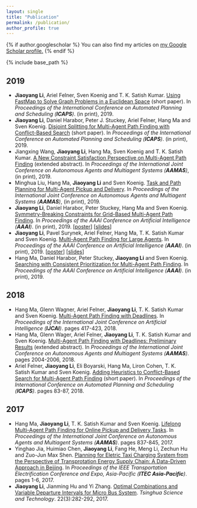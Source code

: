 ```yaml
---
layout: single
title: "Publication"
permalink: /publication/
author_profile: true
---
```


{% if author.googlescholar %}
  You can also find my articles on <u><a href="{{author.googlescholar}}">my Google Scholar profile</a>.</u>
{% endif %}

{% include base_path %}

## 2019
* **Jiaoyang Li**, Ariel Felner, Sven Koenig and T. K. Satish Kumar. [Using FastMap to Solve Graph Problems in a Euclidean Space](http://jiaoyang-li.github.io/files/2019-ICAPS-1.pdf "Download pdf") (short paper). In <i>Proceedings of the International Conference on Automated Planning and Scheduling (**ICAPS**)</i>. (in print), 2019.
* **Jiaoyang Li**, Daniel Harabor, Peter J. Stuckey, Ariel Felner, Hang Ma and Sven Koenig. [Disjoint Splitting for Multi-Agent Path Finding with Conflict-Based Search](http://jiaoyang-li.github.io/files/2019-ICAPS-2.pdf "Download pdf") (short paper). In <i>Proceedings of the International Conference on Automated Planning and Scheduling (**ICAPS**)</i>. (in print), 2019.
* Jiangxing Wang, **Jiaoyang Li**, Hang Ma, Sven Koenig and T. K. Satish Kumar. [A New Constraint Satisfaction Perspective on Multi-Agent Path Finding](http://jiaoyang-li.github.io/files/2019-AAMAS-2.pdf "Download pdf") (extended abstract). In <i>Proceedings of the International Joint Conference on Autonomous Agents and Multiagent Systems (**AAMAS**)</i>, (in print), 2019.
* Minghua Liu, Hang Ma, **Jiaoyang Li** and Sven Koenig. [Task and Path Planning for Multi-Agent Pickup and Delivery](http://jiaoyang-li.github.io/files/2019-AAMAS-1.pdf "Download pdf"). In <i>Proceedings of the International Joint Conference on Autonomous Agents and Multiagent Systems (**AAMAS**)</i>, (in print), 2019. 
* **Jiaoyang Li**, Daniel Harabor, Peter Stuckey, Hang Ma and Sven Koenig. [Symmetry-Breaking Constraints for Grid-Based Multi-Agent Path Finding](http://jiaoyang-li.github.io/files/2019-AAAI-1.pdf "Download pdf"). In <i>Proceedings of the AAAI Conference on Artificial Intelligence (**AAAI**)</i>. (in print), 2019. [[poster](http://jiaoyang-li.github.io/files/posters/rectangle-poster.pdf "Download poster")] [[slides](http://jiaoyang-li.github.io/files/slides/rectangle-slides.pdf "Download slides")]
* **Jiaoyang Li**, Pavel Surynek, Ariel Felner, Hang Ma, T. K. Satish Kumar and Sven Koenig. [Multi-Agent Path Finding for Large Agents](http://jiaoyang-li.github.io/files/2019-AAAI-2.pdf "Download pdf"). In <i>Proceedings of the AAAI Conference on Artificial Intelligence (**AAAI**)</i>. (in print), 2019. [[poster](http://jiaoyang-li.github.io/files/posters/large-agent-poster.pdf "Download poster")] [[slides](http://jiaoyang-li.github.io/files/slides/large-agent-slides.pdf "Download slides")]
* Hang Ma, Daniel Harabor, Peter Stuckey, **Jiaoyang Li** and Sven Koenig. [Searching with Consistent Prioritization for Multi-Agent Path Finding](http://jiaoyang-li.github.io/files/2019-AAAI-3.pdf "Download pdf"). In <i>Proceedings of the AAAI Conference on Artificial Intelligence (**AAAI**)</i>. (in print), 2019.

## 2018
* Hang Ma, Glenn Wagner, Ariel Felner, **Jiaoyang Li**, T. K. Satish Kumar and Sven Koenig. [Multi-Agent Path Finding with Deadlines](http://jiaoyang-li.github.io/files/2018-IJCAI.pdf "Download pdf"). In <i>Proceedings of the International Joint Conference on Artificial Intelligence (**IJCAI**)</i>. pages 417-423, 2018. 
* Hang Ma, Glenn Wager, Ariel Felner, **Jiaoyang Li**, T. K. Satish Kumar and Sven Koenig. [Multi-Agent Path Finding with Deadlines: Preliminary Results](http://jiaoyang-li.github.io/files/2018-AAMAS.pdf "Download pdf") (extended abstract). In <i>Proceedings of the International Joint Conference on Autonomous Agents and Multiagent Systems (**AAMAS**)</i>. pages 2004-2006, 2018.
* Ariel Felner, **Jiaoyang Li**, Eli Boyarski, Hang Ma, Liron Cohen, T. K. Satish Kumar and Sven Koenig. [Adding Heuristics to Conflict-Based Search for Multi-Agent Path Finding](http://jiaoyang-li.github.io/files/2018-ICAPS.pdf "Download pdf") (short paper). In <i>Proceedings of the International Conference on Automated Planning and Scheduling (**ICAPS**)</i>. pages 83-87, 2018.

## 2017
* Hang Ma, **Jiaoyang Li**, T. K. Satish Kumar and Sven Koenig. [Lifelong Multi-Agent Path Finding for Online Pickup and Delivery Tasks](http://jiaoyang-li.github.io/files/2017-AAMAS.pdf "Download pdf"). In <i>Proceedings of the International Joint Conference on Autonomous Agents and Multiagent Systems (**AAMAS**)</i>. pages 837-845, 2017.
* Yinghao Jia, Huimiao Chen, **Jiaoyang Li**, Fang He, Meng Li, Zechun Hu and Zuo-Jun Max Shen. [Planning for Eletric Taxi Charging System from the Perspective of Transprotation Energy Supply Chain: A Data-Driven Approach in Beijing](http://jiaoyang-li.github.io/files/2017-ITEC.pdf "Download pdf"). In <i>Proceedings of the IEEE Transportation Electrification Conference and Expo, Asia-Pacific (**ITEC Asia-Pacific**)</i>. pages 1-6, 2017.
* **Jiaoyang Li**, Jianming Hu and Yi Zhang. [Optimal Combinations and Variable Departure Intervals for Micro Bus System](http://jiaoyang-li.github.io/files/2017-TST.pdf "Download pdf"). <i>Tsinghua Science and Technology</i>. 22(3):282-292, 2017.


